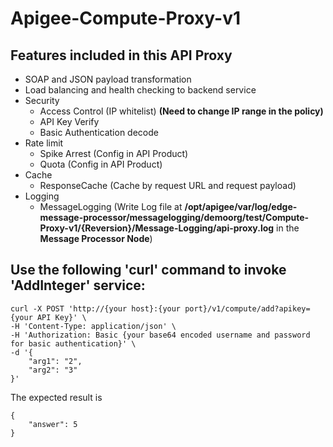 # Apigee-Compute-Proxy-v1

## Features included in this API Proxy

* SOAP and JSON payload transformation
* Load balancing and health checking to backend service
* Security
  * Access Control (IP whitelist) **(Need to change IP range in the policy)**
  * API Key Verify
  * Basic Authentication decode
* Rate limit
  * Spike Arrest (Config in API Product)
  * Quota (Config in API Product)
* Cache
  * ResponseCache (Cache by request URL and request payload)
* Logging
  * MessageLogging (Write Log file at **/opt/apigee/var/log/edge-message-processor/messagelogging/demoorg/test/Compute-Proxy-v1/{Reversion}/Message-Logging/api-proxy.log** in the **Message Processor Node**)

## Use the following 'curl' command to invoke 'AddInteger' service:
```
curl -X POST 'http://{your host}:{your port}/v1/compute/add?apikey={your API Key}' \
-H 'Content-Type: application/json' \
-H 'Authorization: Basic {your base64 encoded username and password for basic authentication}' \
-d '{
    "arg1": "2",
    "arg2": "3"
}'
```

The expected result is
```
{
    "answer": 5
}
```
